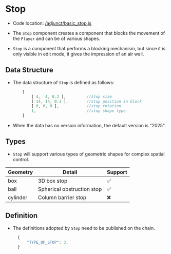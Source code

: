 # Stop

* Code location: [/adjunct/basic_stop.js](https://github.com/septopus-rex/world/blob/main/engine/src/septopus/adjunct/basic_stop.js)
  
* The `Stop` component creates a component that blocks the movement of the `Player` and can be of various shapes.

* `Stop` is a component that performs a blocking mechanism, but since it is only visible in edit mode, it gives the impression of an air wall.

## Data Structure

* The data structure of `Stop` is defined as follows:

    ```Javascript
        [
            [ 4,  4, 0.2 ],         //stop size
            [ 14, 14, 0.1 ],        //stop position in block
            [ 0, 0, 0 ],            //stop rotation
            1,                      //stop shape type
        ]
    ```

* When the data has no version information, the default version is "2025".

## Types

* `Stop` will support various types of geometric shapes for complex spatial control.

|  Geometry   | Detail  | Support |
|  ----  | ----  | ----  |
|  box  |  3D box stop | ✅ |
|  ball | Spherical obstruction stop  | ✅ |
|  cylinder | Column barrier stop   | ❌ |

## Definition

* The definitions adopted by `Stop` need to be published on the chain.
  
  ```Javascript
    {
        "TYPE_OF_STOP": 3,
    }
  ```